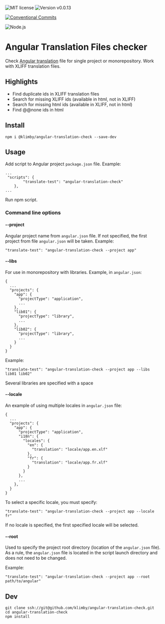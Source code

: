 ![MIT license](https://img.shields.io/badge/license-MIT-green.svg?style=plastic "MIT")
![Version v0.0.13](https://img.shields.io/badge/version-v0.0.13-blue.svg?style=plastic "Version v0.0.13")

[![Conventional Commits](https://img.shields.io/badge/Conventional%20Commits-1.0.0-yellow.svg)](https://conventionalcommits.org)

![Node.js](https://img.shields.io/badge/Node.js-14.18.2(Fermium)-yellow.svg?style=plastic "Node.js")

# Angular Translation Files checker

Check [Angular translation](https://angular.io/guide/i18n-common-overview) file for single project or monorepository. Work with XLIFF translation files.

## Highlights
- Find duplicate ids in XLIFF translation files
- Search for missing XLIFF ids (available in html, not in XLIFF)
- Search for missing html ids (available in XLIFF, not in html)
- Find @@none ids in html

## Install

```
npm i @klimby/angular-translation-check --save-dev
```

## Usage

Add script to Angular project `package.json` file. Example:

```
...
 "scripts": {
        "translate-test": "angular-translation-check"
    },
...

```

Run npm script.

### Command line options

#### --project

Angular project name from `angular.json` file. If not specified, the first project from file `angular.json` will be taken.
Example: 
```
"translate-test": "angular-translation-check --project app"
```

#### --libs

For use in monorepository with libraries. Example, in `angular.json`:

```
{
  ...
  "projects": {
    "app": {
      "projectType": "application",
      ...
    },
    "lib01": {
      "projectType": "library",
      ...
    },
    "lib02": {
      "projectType": "library",
      ...
    }
  }
}
```

Example:
```
"translate-test": "angular-translation-check --project app --libs lib01 lib02"
```
Several libraries are specified with a space

#### --locale

An example of using multiple locales in `angular.json` file:

```
{
  ...
  "projects": {
    "app": {
      "projectType": "application",
      "i18n": {
        "locales": {
          "en": {
            "translation": "locale/app.en.xlf"
          },
          "fr": {
            "translation": "locale/app.fr.xlf"
          }
        }
      },
      ...
    },
  }
}
```

To select a specific locale, you must specify:
```
"translate-test": "angular-translation-check --project app --locale fr"
```
If no locale is specified, the first specified locale will be selected.

#### --root

Used to specify the project root directory (location of the `angular.json` file). As a rule, the `angular.json` file is located in the script launch directory and does not need to be changed.

Example:

```
"translate-test": "angular-translation-check --project app --root path/to/angular"
```


## Dev

```
git clone ssh://git@github.com/klimby/angular-translation-check.git
cd angular-translation-check
npm install
```
